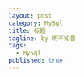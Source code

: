 ```yaml
---
layout: post
category: MySql
title: 标题
tagline: by 明不知昔
tags: 
  - MySql
published: true
---
```




<!--more-->
